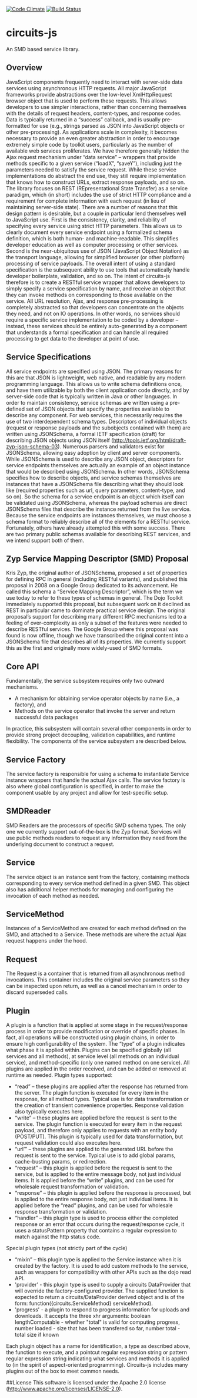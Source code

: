[![Code Climate](https://codeclimate.com/github/atsid/circuits-js/badges/gpa.svg)](https://codeclimate.com/github/atsid/circuits-js)
[![Build Status](https://travis-ci.org/atsid/circuits-js?branch=master)](https://travis-ci.org/atsid/circuits-js)

# circuits-js
An SMD based service library.

## Overview
JavaScript components frequently need to interact with server-side data services using asynchronous HTTP requests. All major JavaScript frameworks provide abstractions over the low-level XmlHttpRequest browser object that is used to perform these requests. This allows developers to use simpler interactions, rather than concerning themselves with the details of request headers, content-types, and response codes. Data is typically returned in a “success” callback, and is usually pre-formatted for use (e.g., strings parsed as JSON into JavaScript objects or other pre-processing).
As applications scale in complexity, it becomes necessary to provide an even greater abstraction in order to encourage extremely simple code by toolkit users, particularly as the number of available web services proliferates. We have therefore generally hidden the Ajax request mechanism under “data service” – wrappers that provide methods specific to a given service (“loadX”, “saveY”), including just the parameters needed to satisfy the service request. While these service implementations do abstract the end use, they still require implementation that knows how to construct URLs, extract response payloads, and so on.
The library focuses on REST (REpresentational State Transfer) as a service paradigm, which (in short) includes the use of strict HTTP compliance and a requirement for complete information with each request (in lieu of maintaining server-side state). There are a number of reasons that this design pattern is desirable, but a couple in particular lend themselves well to JavaScript use. First is the consistency, clarity, and reliability of specifying every service using strict HTTP parameters. This allows us to clearly document every service endpoint using a formalized schema definition, which is both human- and machine-readable. This simplifies developer education as well as computer processing or other services. Second is the near-ubiquitous use of JSON (JavaScript Object Notation) as the transport language, allowing for simplified browser (or other platform) processing of service payloads.
The overall intent of using a standard specification is the subsequent ability to use tools that automatically handle developer boilerplate, validation, and so on. The intent of circuits-js therefore is to create a RESTful service wrapper that allows developers to simply specify a service specification by name, and receive an object that they can invoke methods on corresponding to those available on the service. All URL resolution, Ajax, and response pre-processing is completely abstracted so that developers can concentrate on the objects they need, and not on IO operations. In other words, no services should require a specific service implementation to be coded by a developer – instead, these services should be entirely auto-generated by a component that understands a formal specification and can handle all required processing to get data to the developer at point of use.
## Service Specifications
All service endpoints are specified using JSON. The primary reasons for this are that JSON is lightweight, web native, and readable by any modern programming language. This allows us to write schema definitions once, and have them utilizable by both the client application code directly, and by server-side code that is typically written in Java or other languages.
In order to maintain consistency, service schemas are written using a pre-defined set of JSON objects that specify the properties available to describe any component. For web services, this necessarily requires the use of two interdependent schema types.
Descriptors of individual objects (request or response payloads and the subobjects contained with them) are written using JSONSchema, a formal IETF specification (draft) for describing JSON objects using JSON itself (http://tools.ietf.org/html/draft-zyp-json-schema-03). Numerous parsers and validators exist for JSONSchema, allowing easy adoption by client and server components.
While JSONSchema is used to describe any JSON object, descriptors for service endpoints themselves are actually an example of an object instance that would be described using JSONSchema. In other words, JSONSchema specifies how to describe objects, and service schemas themselves are instances that have a JSONSchema file describing what they should look like (required properties such as url, query parameters, content-type, and so on). So the schema for a service endpoint is an object which itself can be validated using JSONSchema, whereas the payload schemas are direct JSONSchema files that describe the instance returned from the live service.
Because the service endpoints are instances themselves, we must choose a schema format to reliably describe all of the elements for a RESTful service. Fortunately, others have already attempted this with some success. There are two primary public schemas available for describing REST services, and we intend support both of them.
## Zyp Service Mapping Descriptor (SMD) Proposal
Kris Zyp, the original author of JSONSchema, proposed a set of properties for defining RPC in general (including RESTful variants), and published this proposal in 2008 on a Google Group dedicated to its advancement. He called this schema a “Service Mapping Descriptor”, which is the term we use today to refer to these types of schemas in general.
The Dojo Toolkit immediately supported this proposal, but subsequent work on it declined as REST in particular came to dominate practical service design. The original proposal’s support for describing many different RPC mechanisms led to a feeling of over-complexity as only a subset of the features were needed to describe RESTful services.
The Google Group where this proposal was found is now offline, though we have transcribed the original content into a JSONSchema file that describes all of its properties. We currently support this as the first and originally more widely-used of SMD formats.
## Core API
Fundamentally, the service subsystem requires only two outward mechanisms.
* A mechanism for obtaining service operator objects by name (i.e., a factory), and
* Methods on the service operator that invoke the server and return successful data packages

In practice, this subsystem will contain several other components in order to provide strong project decoupling, validation capabilities, and runtime flexibility. The components of the service subsystem are described below.

## Service Factory
The service factory is responsible for using a schema to instantiate Service instance wrappers that handle the actual Ajax calls. The service factory is also where global configuration is specified, in order to make the component usable by any project and allow for test-specific setup.
## SMDReader
SMD Readers are the processors of specific SMD schema types. The only one we currently support out-of-the-box is the Zyp format. Services will use public methods readers to request any information they need from the underlying document to construct a request.
## Service
The service object is an instance sent from the factory, containing methods corresponding to every service method defined in a given SMD. This object also has additional helper methods for managing and configuring the invocation of each method as needed.
## ServiceMethod
Instances of a ServiceMethod are created for each method defined on the SMD, and attached to a Service. These methods are where the actual Ajax request happens under the hood.
## Request
The Request is a container that is returned from all asynchronous method invocations. This container includes the original service parameters so they can be inspected upon return, as well as a cancel mechanism in order to discard superseded calls.
## Plugin
A plugin is a function that is applied at some stage in the request/response process in order to provide modification or override of specific phases. In fact, all operations will be constructed using plugin chains, in order to ensure high configurability of the system. The “type” of a plugin indicates what phase it is applied within. Plugins can be specified globally (all services and all methods), at service level (all methods on an individual service), and method-specific (only one named method on one service).
All plugins are applied in the order received, and can be added or removed at runtime as needed.
Plugin types supported:
*	“read” – these plugins are applied after the response has returned from the server. The plugin function is executed for every item in the response, for all method types. Typical use is for data transformation or the creation of transient convenience properties. Response validation also typically executes here.
*	“write” – these plugins are applied before the request is sent to the service. The plugin function is executed for every item in the request payload, and therefore only applies to requests with an entity body (POST/PUT). This plugin is typically used for data transformation, but request validation could also executes here.
*	“url’” – these plugins are applied to the generated URL before the request is sent to the service. Typical use is to add global params, cache-busting params, or redirection.
*	“request” – this plugin is applied before the request is sent to the service, but is applied to the entire message body, not just individual items. It is applied before the “write” plugins, and can be used for wholesale request transformation or validation.
*	“response” – this plugin is applied before the response is processed, but is applied to the entire response body, not just individual items. It is applied before the “read” plugins, and can be used for wholesale response transformation or validation.
*	“handler” – this plugin type is used to process either the completed response or an error that occurs during the request/response cycle, it uses a statusPattern property that contains a regular expression to match against the http status code.

Special plugin types (not strictly part of the cycle)
*	“mixin” – this plugin type is applied to the Service instance when it is created by the factory. It is used to add custom methods to the service, such as wrappers for compatibility with other APIs such as the dojo read API.
* 'provider' - this plugin type is used to supply a circuits DataProvider that will override the factory-configured
              provider. The supplied function is expected to return a circuits/DataProvider derived object and
              is of the form: function({circuits.ServiceMethod} serviceMethod).
* 'progress' - a plugin to respond to progress information for uploads and downloads. It accepts the three xhr arguments:
              boolean lengthComputable - whether "total" is valid for computing progress,
              number loaded - size that has been transfered so far,
              number total - total size if known

Each plugin object has a name for identification, a type as described above, the function to execute, and a pointcut regular expression string or pattern regular expression string indicating what services and methods it is applied to (in the spirit of aspect-oriented programming). Circuits-js includes many plugins out of the box to meet common needs.

##License
This software is licensed under the Apache 2.0 license (http://www.apache.org/licenses/LICENSE-2.0).
